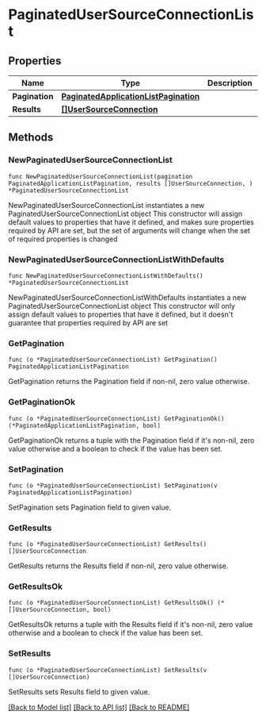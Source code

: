 # PaginatedUserSourceConnectionList

## Properties

Name | Type | Description | Notes
------------ | ------------- | ------------- | -------------
**Pagination** | [**PaginatedApplicationListPagination**](PaginatedApplicationListPagination.md) |  | 
**Results** | [**[]UserSourceConnection**](UserSourceConnection.md) |  | 

## Methods

### NewPaginatedUserSourceConnectionList

`func NewPaginatedUserSourceConnectionList(pagination PaginatedApplicationListPagination, results []UserSourceConnection, ) *PaginatedUserSourceConnectionList`

NewPaginatedUserSourceConnectionList instantiates a new PaginatedUserSourceConnectionList object
This constructor will assign default values to properties that have it defined,
and makes sure properties required by API are set, but the set of arguments
will change when the set of required properties is changed

### NewPaginatedUserSourceConnectionListWithDefaults

`func NewPaginatedUserSourceConnectionListWithDefaults() *PaginatedUserSourceConnectionList`

NewPaginatedUserSourceConnectionListWithDefaults instantiates a new PaginatedUserSourceConnectionList object
This constructor will only assign default values to properties that have it defined,
but it doesn't guarantee that properties required by API are set

### GetPagination

`func (o *PaginatedUserSourceConnectionList) GetPagination() PaginatedApplicationListPagination`

GetPagination returns the Pagination field if non-nil, zero value otherwise.

### GetPaginationOk

`func (o *PaginatedUserSourceConnectionList) GetPaginationOk() (*PaginatedApplicationListPagination, bool)`

GetPaginationOk returns a tuple with the Pagination field if it's non-nil, zero value otherwise
and a boolean to check if the value has been set.

### SetPagination

`func (o *PaginatedUserSourceConnectionList) SetPagination(v PaginatedApplicationListPagination)`

SetPagination sets Pagination field to given value.


### GetResults

`func (o *PaginatedUserSourceConnectionList) GetResults() []UserSourceConnection`

GetResults returns the Results field if non-nil, zero value otherwise.

### GetResultsOk

`func (o *PaginatedUserSourceConnectionList) GetResultsOk() (*[]UserSourceConnection, bool)`

GetResultsOk returns a tuple with the Results field if it's non-nil, zero value otherwise
and a boolean to check if the value has been set.

### SetResults

`func (o *PaginatedUserSourceConnectionList) SetResults(v []UserSourceConnection)`

SetResults sets Results field to given value.



[[Back to Model list]](../README.md#documentation-for-models) [[Back to API list]](../README.md#documentation-for-api-endpoints) [[Back to README]](../README.md)


